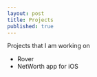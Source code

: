 ```yaml
---
layout: post
title: Projects
published: true
---
```


Projects that I am working on

- Rover 
- NetWorth app for iOS

